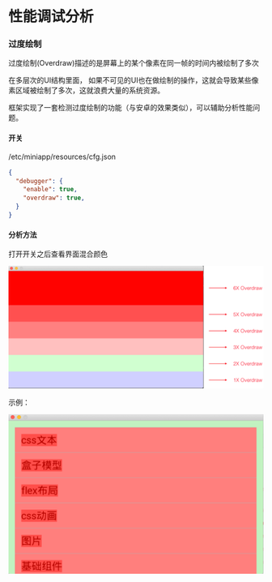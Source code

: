 # 性能调试分析

### 过度绘制

过度绘制(Overdraw)描述的是屏幕上的某个像素在同一帧的时间内被绘制了多次

在多层次的UI结构里面， 如果不可见的UI也在做绘制的操作，这就会导致某些像素区域被绘制了多次，这就浪费大量的系统资源。

框架实现了一套检测过度绘制的功能（与安卓的效果类似），可以辅助分析性能问题。

#### 开关

/etc/miniapp/resources/cfg.json

```json
{
  "debugger": {
    "enable": true,
    "overdraw": true,
  }
}
```

#### 分析方法

打开开关之后查看界面混合颜色

![image.png](../../_images/analysis_1.png)



示例：

![image.png](../../_images/analysis_2.png)

